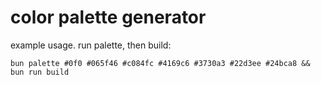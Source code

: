 # color palette generator

example usage. run palette, then build:

```
bun palette #0f0 #065f46 #c084fc #4169c6 #3730a3 #22d3ee #24bca8 && bun run build
```
